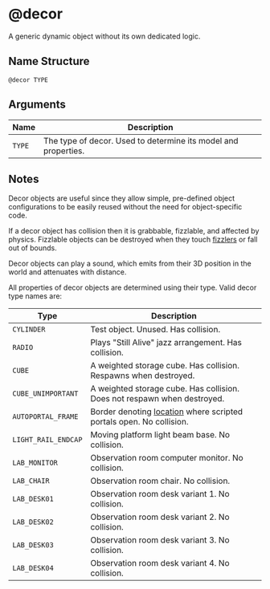 # @decor

A generic dynamic object without its own dedicated logic.

## Name Structure

```
@decor TYPE
```

## Arguments

| Name   | Description                                                    |
| ------ | -------------------------------------------------------------- |
| `TYPE` | The type of decor. Used to determine its model and properties. |

## Notes

Decor objects are useful since they allow simple, pre-defined object
configurations to be easily reused without the need for object-specific code.

If a decor object has collision then it is grabbable, fizzlable, and affected by
physics. Fizzlable objects can be destroyed when they touch
[fizzlers](./fizzler.md) or fall out of bounds.

Decor objects can play a sound, which emits from their 3D position in the world
and attenuates with distance.

All properties of decor objects are determined using their type. Valid decor
type names are:

| Type                | Description                                                                          |
| ------------------- | ------------------------------------------------------------------------------------ |
| `CYLINDER`          | Test object. Unused. Has collision.                                                  |
| `RADIO`             | Plays "Still Alive" jazz arrangement. Has collision.                                 |
| `CUBE`              | A weighted storage cube. Has collision. Respawns when destroyed.                     |
| `CUBE_UNIMPORTANT`  | A weighted storage cube. Has collision. Does not respawn when destroyed.             |
| `AUTOPORTAL_FRAME`  | Border denoting [location](./location.md) where scripted portals open. No collision. |
| `LIGHT_RAIL_ENDCAP` | Moving platform light beam base. No collision.                                       |
| `LAB_MONITOR`       | Observation room computer monitor. No collision.                                     |
| `LAB_CHAIR`         | Observation room chair. No collision.                                                |
| `LAB_DESK01`        | Observation room desk variant 1. No collision.                                       |
| `LAB_DESK02`        | Observation room desk variant 2. No collision.                                       |
| `LAB_DESK03`        | Observation room desk variant 3. No collision.                                       |
| `LAB_DESK04`        | Observation room desk variant 4. No collision.                                       |
